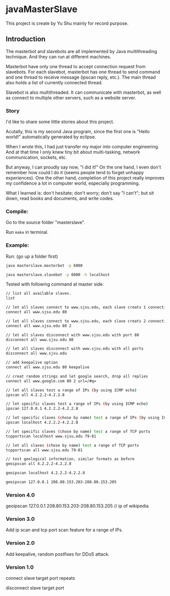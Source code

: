 # javaMasterSlave

This project is create by Yu Shu mainly for record purpose.

## Introduction

The masterbot and slavebots are all implemented by Java multithreading technique. And they can run at different machines.

Masterbot have only one thread to accept connection request from slavebots. For each slavebot, masterbot has one thread to send 
command and one thread to receive message (ipscan reply, etc.). The main thread also holds a list of currently connected thread.

Slavebot is also multithreaded. It can communicate with masterbot, as well as connect to multiple other servers, such as a website server.

### Story
I'd like to share some little stories about this project.

Acutally, this is my second Java program, since the first one is "Hello world!" automatically generated by eclipse.

When I wrote this, I had just transfer my major into computer engineering. 
And at that time I only knew tiny bit about multi-tasking, network communication, sockets, etc.

But anyway, I can proudly say now, "I did it!" On the one hand, I even don't remember how could I do it (seems people tend to forget unhappy experiences). One the other hand, completion of this project really improves my confidence a lot in computer world, especially programming.

What I learned is: don't hesitate; don't worry; don't say "I can't"; but sit down, read books and documents, and write codes.

### Compile:
Go to the source folder "masterslave".

Run ```make``` in terminal.

### Example:

Run: (go up a folder first)

```bash
java masterslave.masterbot -p 6000

java masterslave.slavebot -p 6000 -h localhost
```

Tested with following command at master side:

```bash
// list all available slaves.
list

// let all slaves connect to www.sjsu.edu, each slave creats 1 connection.
connect all www.sjsu.edu 80 

// let all slaves connect to www.sjsu.edu, each slave creats 2 connection.
connect all www.sjsu.edu 80 2 

// let all slaves disconnect with www.sjsu.edu with port 80
disconnect all www.sjsu.edu 80 

// let all slaves disconnect with www.sjsu.edu with all ports
disconnect all www.sjsu.edu 

// add keepalive option
connect all www.sjsu.edu 80 keepalive 

// creat random strings and let google search, drop all replies
connect all www.google.com 80 2 url=/#q= 

// let all slaves test a range of IPs (by using ICMP echo)
ipscan all 4.2.2.2-4.2.2.8 

// let specific slaves test a range of IPs (by using ICMP echo)
ipscan 127.0.0.1 4.2.2.2-4.2.2.8 

// let specific slaves (chose by name) test a range of IPs (by using ICMP echo)
ipscan localhost 4.2.2.2-4.2.2.8 

// let specific slaves (chose by name) test a range of TCP ports
tcpportscan localhost www.sjsu.edu 79-81 

// let all slaves (chose by name) test a range of TCP ports
tcpportscan all www.sjsu.edu 79-81 

// test geological information, similar formats as before
geoipscan all 4.2.2.2-4.2.2.8 

geoipscan localhost 4.2.2.2-4.2.2.8

geoipscan 127.0.0.1 208.80.153.203-208.80.153.205 
```

### Version 4.0

geoipscan 127.0.0.1 208.80.153.203-208.80.153.205
// ip of wikipedia

### Version 3.0

Add ip scan and tcp port scan feature for a range of IPs.

### Version 2.0

Add keepalive, random postfixes for DDoS attack.

### Version 1.0

connect slave target port repeats

disconnect slave target port
